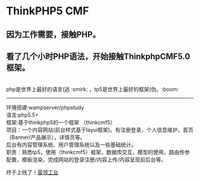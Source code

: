 # ThinkPHP5 CMF
## 因为工作需要，接触PHP。  
## 看了几个小时PHP语法，开始接触ThinkphpCMF5.0框架。
<br>
php是世界上最好的语言(逃 :smirk: ，tp5是世界上最好的框架(伪。:boom:
<br>
<hr>
环境搭建:wampserver/phpstudy <br>
语言:php5.5+ <br>
框架:基于thinkphp5的一个框架 （thinkcmf5）<br>
项目：一个内容网站(前台样式基于layui框架)。有注册登录，个人信息维护，首页（Banner/产品展示），详情页等。<br>
     后台有内容管理系统、用户管理系统以及一些基础统计。<br>
职责：熟悉tp5，使用（thinkcmf5）框架，数据库交互，模型的使用，路由传参配置，模板渲染，完成网站的登录注册/内容上传/内容呈现前后台等。<br>

终于上线了！[萤领工业](www.inlinkindustry.com)

